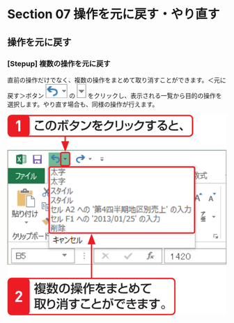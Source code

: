 # Section 07 操作を元に戻す・やり直す

## 操作を元に戻す

### [Stepup] 複数の操作を元に戻す
直前の操作だけでなく、複数の操作をまとめて取り消すことができます。＜元に戻す＞ボタン ![](icon_undo_down.png) の ![](icon_down2.png) をクリックし、表示される一覧から目的の操作を選択します。やり直す場合も、同様の操作が行えます。

![stepup](004.png)

